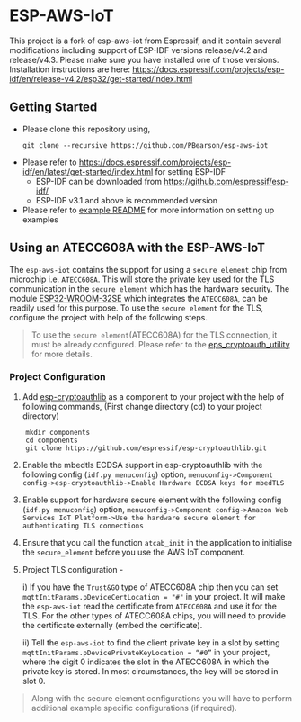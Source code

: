 # ESP-AWS-IoT

This project is a fork of esp-aws-iot from Espressif, and it contain several modifications including support of ESP-IDF versions release/v4.2 and release/v4.3. Please make sure you have installed one of those versions. Installation instructions are here: https://docs.espressif.com/projects/esp-idf/en/release-v4.2/esp32/get-started/index.html


## Getting Started

- Please clone this repository using,
    ```
    git clone --recursive https://github.com/PBearson/esp-aws-iot
    ```
- Please refer to https://docs.espressif.com/projects/esp-idf/en/latest/get-started/index.html for setting ESP-IDF
  - ESP-IDF can be downloaded from https://github.com/espressif/esp-idf/
  - ESP-IDF v3.1 and above is recommended version
- Please refer to [example README](examples/README.md) for more information on setting up examples

## Using an ATECC608A with the ESP-AWS-IoT
   The `esp-aws-iot` contains the support for using a `secure element` chip from microchip i.e. `ATECC608A`. This will store the private key used for the TLS communication in the `secure element` which has the hardware security. The module [ESP32-WROOM-32SE](https://www.espressif.com/sites/default/files/documentation/esp32-wroom-32se_datasheet_en.pdf) which integrates the `ATECC608A`, can be readily used for this purpose. To use the `secure element` for the TLS, configure the project with help of the following steps.
> To use the `secure element`(ATECC608A) for the TLS connection, it must be already configured. Please refer to the [eps_cryptoauth_utility](https://github.com/espressif/esp-cryptoauthlib/tree/master/esp_cryptoauth_utility) for more details.
### Project Configuration

1. Add [esp-cryptoauthlib](https://github.com/espressif/esp-cryptoauthlib) as a component to your project with the help of following commands,
    (First change directory (cd) to your project directory)
```
    mkdir components
    cd components
    git clone https://github.com/espressif/esp-cryptoauthlib.git
```
2. Enable the mbedtls ECDSA support in esp-cryptoauthlib with the following config (`idf.py menuconfig`) option,
    `menuconfig->Component config->esp-cryptoauthlib->Enable Hardware ECDSA keys for mbedTLS`

3. Enable support for hardware secure element with the following config (`idf.py menuconfig`) option,
    `menuconfig->Component config->Amazon Web Services IoT Platform->Use the hardware secure element for authenticating TLS connections`

4. Ensure that you call the function `atcab_init` in the application to initialise the `secure_element` before you use the AWS IoT component.

5. Project TLS configuration -

    i) If you have the `Trust&GO` type of ATECC608A chip then you can set `mqttInitParams.pDeviceCertLocation = "#"` in your project. It will make the `esp-aws-iot` read the certificate from `ATECC608A` and use it for the TLS. For the other types of ATECC608A chips, you will need to provide the certificate externally (embed the certificate).

    ii) Tell the `esp-aws-iot` to find the client private key in a slot by setting `mqttInitParams.pDevicePrivateKeyLocation = “#0”` in your project, where the digit 0 indicates the slot in the ATECC608A in which the private key is stored.  In most circumstances, the key will be stored in slot 0.
> Along with the secure element configurations you will have to perform additional example specific configurations (if required).

